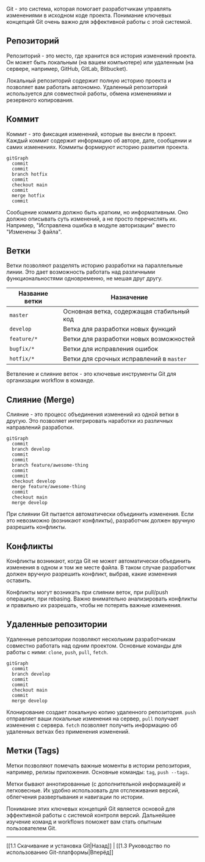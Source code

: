 Git - это система, которая помогает разработчикам управлять изменениями в исходном коде проекта. Понимание ключевых концепций Git очень важно для эффективной работы с этой системой.

## Репозиторий

Репозиторий - это место, где хранится вся история изменений проекта. Он может быть локальным (на вашем компьютере) или удаленным (на сервере, например, GitHub, GitLab, Bitbucket).

Локальный репозиторий содержит полную историю проекта и позволяет вам работать автономно. Удаленный репозиторий используется для совместной работы, обмена изменениями и резервного копирования.

## Коммит

Коммит - это фиксация изменений, которые вы внесли в проект. Каждый коммит содержит информацию об авторе, дате, сообщении и самих изменениях. Коммиты формируют историю развития проекта.

```mermaid
gitGraph
  commit
  commit
  branch hotfix
  commit
  checkout main
  commit
  merge hotfix
  commit
```

Сообщение коммита должно быть кратким, но информативным. Оно должно описывать суть изменений, а не просто перечислять их. Например, "Исправлена ошибка в модуле авторизации" вместо "Изменены 3 файла".

## Ветки

Ветки позволяют разделять историю разработки на параллельные линии. Это дает возможность работать над различными функциональностями одновременно, не мешая друг другу.

| Название ветки | Назначение                                |
| -------------- | ------------------------------------------ |
| `master`       | Основная ветка, содержащая стабильный код |
| `develop`      | Ветка для разработки новых функций        |
| `feature/*`    | Ветки для разработки новых возможностей   |
| `bugfix/*`     | Ветки для исправления ошибок              |
| `hotfix/*`     | Ветки для срочных исправлений в `master`  |

Ветвление и слияние веток - это ключевые инструменты Git для организации workflow в команде.

## Слияние (Merge)

Слияние - это процесс объединения изменений из одной ветки в другую. Это позволяет интегрировать наработки из различных направлений разработки.

```mermaid
gitGraph
  commit
  branch develop
  commit
  commit
  branch feature/awesome-thing
  commit
  commit
  checkout develop
  merge feature/awesome-thing
  commit
  checkout main
  merge develop
```

При слиянии Git пытается автоматически объединить изменения. Если это невозможно (возникают конфликты), разработчик должен вручную разрешить конфликты.

## Конфликты

Конфликты возникают, когда Git не может автоматически объединить изменения в одном и том же месте файла. В таком случае разработчик должен вручную разрешить конфликт, выбрав, какие изменения оставить.

Конфликты могут возникать при слиянии веток, при pull/push операциях, при rebasing. Важно внимательно анализировать конфликты и правильно их разрешать, чтобы не потерять важные изменения.

## Удаленные репозитории

Удаленные репозитории позволяют нескольким разработчикам совместно работать над одним проектом. Основные команды для работы с ними: `clone`, `push`, `pull`, `fetch`.

```mermaid
gitGraph
  commit
  branch develop
  commit
  commit
  checkout main
  commit
  merge develop
```

Клонирование создает локальную копию удаленного репозитория. `push` отправляет ваши локальные изменения на сервер, `pull` получает изменения с сервера. `fetch` позволяет получить информацию об удаленных ветках без применения изменений.

## Метки (Tags)

Метки позволяют помечать важные моменты в истории репозитория, например, релизы приложения. Основные команды: `tag`, `push --tags`.

Метки бывают аннотированные (с дополнительной информацией) и легковесные. Их удобно использовать для отслеживания версий, облегчения развертывания и навигации по истории.

Понимание этих ключевых концепций Git является основой для эффективной работы с системой контроля версий. Дальнейшее изучение команд и workflows поможет вам стать опытным пользователем Git.

---
[[1.1 Скачивание и установка Git|Назад]] | [[1.3 Руководство по использованию Git-платформы|Вперёд]]